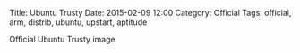 Title: Ubuntu Trusty
Date: 2015-02-09 12:00
Category: Official
Tags: official, arm, distrib, ubuntu, upstart, aptitude

Official Ubuntu Trusty image
